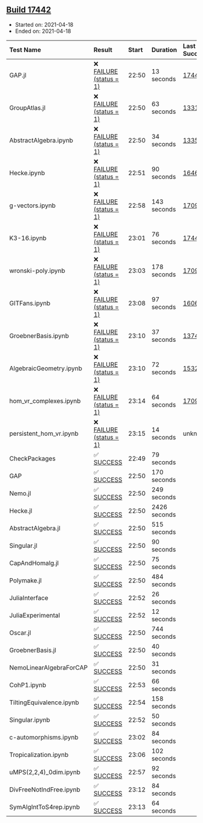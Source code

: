 ## [Build 17442](https://oscarci.mathematik.uni-kl.de/job/oscar/17442/)

* Started on: 2021-04-18
* Ended on: 2021-04-18

| Test Name    | Result | Start | Duration | Last Success | First Failure |
|:-------------|:-------|:------|:---------|:-------------|:--------------|
| GAP.jl | ❌ [FAILURE (status = 1)](https://oscarci.mathematik.uni-kl.de/job/oscar/17442/artifact/logs/build-17442/GAP.jl.log) | 22:50 | 13 seconds | [17441](https://oscarci.mathematik.uni-kl.de/job/oscar/17441/) | [17442](https://oscarci.mathematik.uni-kl.de/job/oscar/17442/) |
| GroupAtlas.jl | ❌ [FAILURE (status = 1)](https://oscarci.mathematik.uni-kl.de/job/oscar/17442/artifact/logs/build-17442/GroupAtlas.jl.log) | 22:50 | 63 seconds | [13311](https://oscarci.mathematik.uni-kl.de/job/oscar/13311/) | [13312](https://oscarci.mathematik.uni-kl.de/job/oscar/13312/) |
| AbstractAlgebra.ipynb | ❌ [FAILURE (status = 1)](https://oscarci.mathematik.uni-kl.de/job/oscar/17442/artifact/logs/build-17442/AbstractAlgebra.ipynb.log) | 22:50 | 34 seconds | [13355](https://oscarci.mathematik.uni-kl.de/job/oscar/13355/) | [13356](https://oscarci.mathematik.uni-kl.de/job/oscar/13356/) |
| Hecke.ipynb | ❌ [FAILURE (status = 1)](https://oscarci.mathematik.uni-kl.de/job/oscar/17442/artifact/logs/build-17442/Hecke.ipynb.log) | 22:51 | 90 seconds | [16463](https://oscarci.mathematik.uni-kl.de/job/oscar/16463/) | [16464](https://oscarci.mathematik.uni-kl.de/job/oscar/16464/) |
| g-vectors.ipynb | ❌ [FAILURE (status = 1)](https://oscarci.mathematik.uni-kl.de/job/oscar/17442/artifact/logs/build-17442/g-vectors.ipynb.log) | 22:58 | 143 seconds | [17099](https://oscarci.mathematik.uni-kl.de/job/oscar/17099/) | [17100](https://oscarci.mathematik.uni-kl.de/job/oscar/17100/) |
| K3-16.ipynb | ❌ [FAILURE (status = 1)](https://oscarci.mathematik.uni-kl.de/job/oscar/17442/artifact/logs/build-17442/K3-16.ipynb.log) | 23:01 | 76 seconds | [17441](https://oscarci.mathematik.uni-kl.de/job/oscar/17441/) | [17442](https://oscarci.mathematik.uni-kl.de/job/oscar/17442/) |
| wronski-poly.ipynb | ❌ [FAILURE (status = 1)](https://oscarci.mathematik.uni-kl.de/job/oscar/17442/artifact/logs/build-17442/wronski-poly.ipynb.log) | 23:03 | 178 seconds | [17098](https://oscarci.mathematik.uni-kl.de/job/oscar/17098/) | [17099](https://oscarci.mathematik.uni-kl.de/job/oscar/17099/) |
| GITFans.ipynb | ❌ [FAILURE (status = 1)](https://oscarci.mathematik.uni-kl.de/job/oscar/17442/artifact/logs/build-17442/GITFans.ipynb.log) | 23:08 | 97 seconds | [16068](https://oscarci.mathematik.uni-kl.de/job/oscar/16068/) | [16069](https://oscarci.mathematik.uni-kl.de/job/oscar/16069/) |
| GroebnerBasis.ipynb | ❌ [FAILURE (status = 1)](https://oscarci.mathematik.uni-kl.de/job/oscar/17442/artifact/logs/build-17442/GroebnerBasis.ipynb.log) | 23:10 | 37 seconds | [13748](https://oscarci.mathematik.uni-kl.de/job/oscar/13748/) | [13749](https://oscarci.mathematik.uni-kl.de/job/oscar/13749/) |
| AlgebraicGeometry.ipynb | ❌ [FAILURE (status = 1)](https://oscarci.mathematik.uni-kl.de/job/oscar/17442/artifact/logs/build-17442/AlgebraicGeometry.ipynb.log) | 23:10 | 72 seconds | [15322](https://oscarci.mathematik.uni-kl.de/job/oscar/15322/) | [15323](https://oscarci.mathematik.uni-kl.de/job/oscar/15323/) |
| hom_vr_complexes.ipynb | ❌ [FAILURE (status = 1)](https://oscarci.mathematik.uni-kl.de/job/oscar/17442/artifact/logs/build-17442/hom_vr_complexes.ipynb.log) | 23:14 | 64 seconds | [17099](https://oscarci.mathematik.uni-kl.de/job/oscar/17099/) | [17100](https://oscarci.mathematik.uni-kl.de/job/oscar/17100/) |
| persistent_hom_vr.ipynb | ❌ [FAILURE (status = 1)](https://oscarci.mathematik.uni-kl.de/job/oscar/17442/artifact/logs/build-17442/persistent_hom_vr.ipynb.log) | 23:15 | 14 seconds | unknown | unknown |
| CheckPackages | ✅ [SUCCESS](https://oscarci.mathematik.uni-kl.de/job/oscar/17442/artifact/logs/build-17442/CheckPackages.log) | 22:49 | 79 seconds |  |  |
| GAP | ✅ [SUCCESS](https://oscarci.mathematik.uni-kl.de/job/oscar/17442/artifact/logs/build-17442/GAP.log) | 22:50 | 170 seconds |  |  |
| Nemo.jl | ✅ [SUCCESS](https://oscarci.mathematik.uni-kl.de/job/oscar/17442/artifact/logs/build-17442/Nemo.jl.log) | 22:50 | 249 seconds |  |  |
| Hecke.jl | ✅ [SUCCESS](https://oscarci.mathematik.uni-kl.de/job/oscar/17442/artifact/logs/build-17442/Hecke.jl.log) | 22:50 | 2426 seconds |  |  |
| AbstractAlgebra.jl | ✅ [SUCCESS](https://oscarci.mathematik.uni-kl.de/job/oscar/17442/artifact/logs/build-17442/AbstractAlgebra.jl.log) | 22:50 | 515 seconds |  |  |
| Singular.jl | ✅ [SUCCESS](https://oscarci.mathematik.uni-kl.de/job/oscar/17442/artifact/logs/build-17442/Singular.jl.log) | 22:50 | 90 seconds |  |  |
| CapAndHomalg.jl | ✅ [SUCCESS](https://oscarci.mathematik.uni-kl.de/job/oscar/17442/artifact/logs/build-17442/CapAndHomalg.jl.log) | 22:50 | 75 seconds |  |  |
| Polymake.jl | ✅ [SUCCESS](https://oscarci.mathematik.uni-kl.de/job/oscar/17442/artifact/logs/build-17442/Polymake.jl.log) | 22:50 | 484 seconds |  |  |
| JuliaInterface | ✅ [SUCCESS](https://oscarci.mathematik.uni-kl.de/job/oscar/17442/artifact/logs/build-17442/JuliaInterface.log) | 22:52 | 26 seconds |  |  |
| JuliaExperimental | ✅ [SUCCESS](https://oscarci.mathematik.uni-kl.de/job/oscar/17442/artifact/logs/build-17442/JuliaExperimental.log) | 22:52 | 12 seconds |  |  |
| Oscar.jl | ✅ [SUCCESS](https://oscarci.mathematik.uni-kl.de/job/oscar/17442/artifact/logs/build-17442/Oscar.jl.log) | 22:50 | 744 seconds |  |  |
| GroebnerBasis.jl | ✅ [SUCCESS](https://oscarci.mathematik.uni-kl.de/job/oscar/17442/artifact/logs/build-17442/GroebnerBasis.jl.log) | 22:50 | 40 seconds |  |  |
| NemoLinearAlgebraForCAP | ✅ [SUCCESS](https://oscarci.mathematik.uni-kl.de/job/oscar/17442/artifact/logs/build-17442/NemoLinearAlgebraForCAP.log) | 22:50 | 31 seconds |  |  |
| CohP1.ipynb | ✅ [SUCCESS](https://oscarci.mathematik.uni-kl.de/job/oscar/17442/artifact/logs/build-17442/CohP1.ipynb.log) | 22:53 | 66 seconds |  |  |
| TiltingEquivalence.ipynb | ✅ [SUCCESS](https://oscarci.mathematik.uni-kl.de/job/oscar/17442/artifact/logs/build-17442/TiltingEquivalence.ipynb.log) | 22:54 | 158 seconds |  |  |
| Singular.ipynb | ✅ [SUCCESS](https://oscarci.mathematik.uni-kl.de/job/oscar/17442/artifact/logs/build-17442/Singular.ipynb.log) | 22:52 | 50 seconds |  |  |
| c-automorphisms.ipynb | ✅ [SUCCESS](https://oscarci.mathematik.uni-kl.de/job/oscar/17442/artifact/logs/build-17442/c-automorphisms.ipynb.log) | 23:02 | 84 seconds |  |  |
| Tropicalization.ipynb | ✅ [SUCCESS](https://oscarci.mathematik.uni-kl.de/job/oscar/17442/artifact/logs/build-17442/Tropicalization.ipynb.log) | 23:06 | 102 seconds |  |  |
| uMPS(2,2,4)_0dim.ipynb | ✅ [SUCCESS](https://oscarci.mathematik.uni-kl.de/job/oscar/17442/artifact/logs/build-17442/uMPS-2-2-4-_0dim.ipynb.log) | 22:57 | 92 seconds |  |  |
| DivFreeNotIndFree.ipynb | ✅ [SUCCESS](https://oscarci.mathematik.uni-kl.de/job/oscar/17442/artifact/logs/build-17442/DivFreeNotIndFree.ipynb.log) | 23:12 | 84 seconds |  |  |
| SymAlgIntToS4rep.ipynb | ✅ [SUCCESS](https://oscarci.mathematik.uni-kl.de/job/oscar/17442/artifact/logs/build-17442/SymAlgIntToS4rep.ipynb.log) | 23:13 | 64 seconds |  |  |
